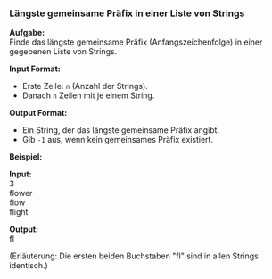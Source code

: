 ### **Längste gemeinsame Präfix in einer Liste von Strings**  

**Aufgabe:**  
Finde das längste gemeinsame Präfix (Anfangszeichenfolge) in einer gegebenen Liste von Strings.

**Input Format:**  
- Erste Zeile: `n` (Anzahl der Strings).  
- Danach `n` Zeilen mit je einem String.  

**Output Format:**  
- Ein String, der das längste gemeinsame Präfix angibt.  
- Gib `-1` aus, wenn kein gemeinsames Präfix existiert.  

**Beispiel:**  

**Input:**  
3  
flower  
flow  
flight  

**Output:**  
fl  

(Erläuterung: Die ersten beiden Buchstaben "fl" sind in allen Strings identisch.)